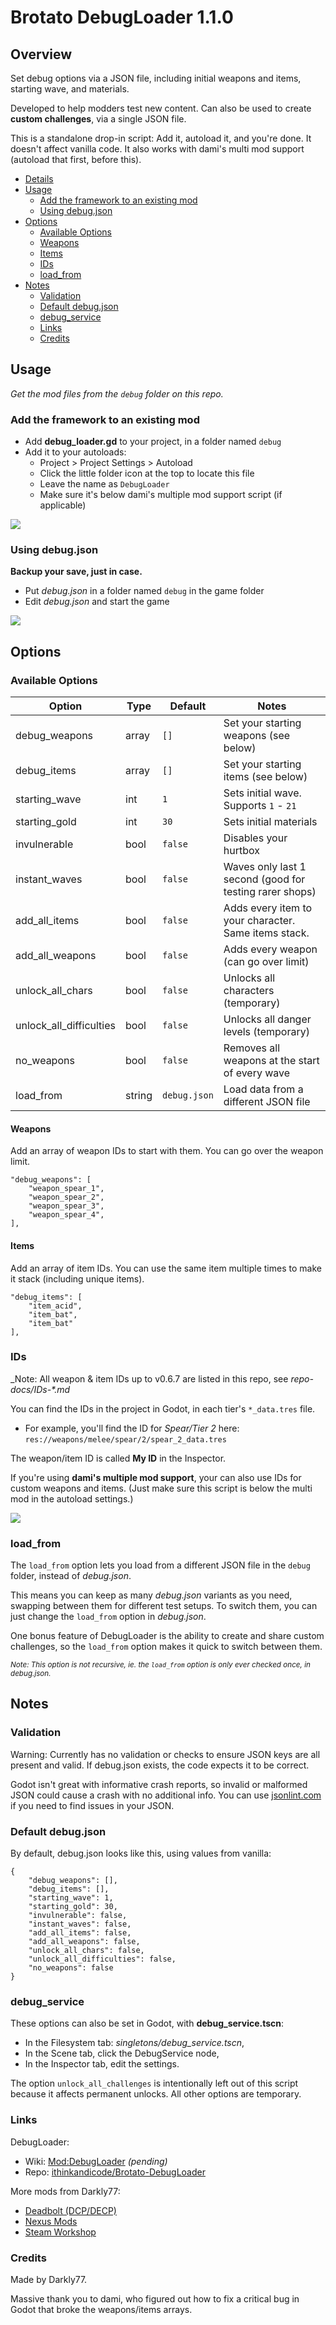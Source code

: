 # Brotato DebugLoader 1.1.0

## Overview

Set debug options via a JSON file, including initial weapons and items, starting wave, and materials.

Developed to help modders test new content. Can also be used to create **custom challenges**, via a single JSON file.

This is a standalone drop-in script: Add it, autoload it, and you're done. It doesn't affect vanilla code. It also works with dami's multi mod support (autoload that first, before this).

* [Details](#details)
* [Usage](#usage)
  * [Add the framework to an existing mod](#add-the-framework-to-an-existing-mod)
  * [Using debug.json](#using-debugjson)
* [Options](#options)
  * [Available Options](#available-options)
  * [Weapons](#weapons--items)
  * [Items](#items)
  * [IDs](#IDs)
  * [load_from](#load_from)
* [Notes](#notes)
  * [Validation](#validation)
  * [Default debug.json](#default-debugjson)
  * [debug_service](#debug_service)
  * [Links](#links)
  * [Credits](#credits)

## Usage

_Get the mod files from the `debug` folder on this repo._

### Add the framework to an existing mod

* Add **debug_loader.gd** to your project, in a folder named `debug`
* Add it to your autoloads:
  * Project > Project Settings > Autoload
  * Click the little folder icon at the top to locate this file
  * Leave the name as `DebugLoader`
  * Make sure it's below dami's multiple mod support script (if applicable)

![](_repo-media/autoload-crop.png)

### Using debug.json

**Backup your save, just in case.**

* Put *debug.json* in a folder named `debug` in the game folder
* Edit *debug.json* and start the game

![](_repo-media/json-example.png)


## Options

### Available Options

| Option                  | Type   | Default      | Notes                                   |
| ----------------------- | -----  | ------------ | --------------------------------------- |
| debug_weapons           | array  | `[]`         | Set your starting weapons (see below)   |
| debug_items             | array  | `[]`         | Set your starting items (see below)     |
| starting_wave           | int    | `1`          | Sets initial wave. Supports `1` - `21`  |
| starting_gold           | int    | `30`         | Sets initial materials                  |
| invulnerable            | bool   | `false`      | Disables your hurtbox                   |
| instant_waves           | bool   | `false`      | Waves only last 1 second (good for testing rarer shops) |
| add_all_items           | bool   | `false`      | Adds every item to your character. Same items stack. |
| add_all_weapons         | bool   | `false`      | Adds every weapon (can go over limit)   |
| unlock_all_chars        | bool   | `false`      | Unlocks all characters (temporary)      |
| unlock_all_difficulties | bool   | `false`      | Unlocks all danger levels (temporary)   |
| no_weapons              | bool   | `false`      | Removes all weapons at the start of every wave |
| load_from               | string | `debug.json` | Load data from a different JSON file    |

#### Weapons

Add an array of weapon IDs to start with them. You can go over the weapon limit.

	"debug_weapons": [
		"weapon_spear_1",
		"weapon_spear_2",
		"weapon_spear_3",
		"weapon_spear_4",
	],

#### Items

Add an array of item IDs. You can use the same item multiple times to make it stack (including unique items).

	"debug_items": [
		"item_acid",
		"item_bat",
		"item_bat"
	],

### IDs

_Note: All weapon & item IDs up to v0.6.7 are listed in this repo, see _repo-docs/IDs-*.md_

You can find the IDs in the project in Godot, in each tier's `*_data.tres` file.

- For example, you'll find the ID for *Spear/Tier 2* here: `res://weapons/melee/spear/2/spear_2_data.tres`

The weapon/item ID is called **My ID** in the Inspector.

If you're using **dami's multiple mod support**, your can also use IDs for custom weapons and items. (Just make sure this script is below the multi mod in the autoload settings.)

![](_repo-media/spear-id.png)

### load_from

The `load_from` option lets you load from a different JSON file in the `debug` folder, instead of *debug.json*.

This means you can keep as many *debug.json* variants as you need, swapping between them for different test setups. To switch them, you can just change the `load_from` option in *debug.json*.

One bonus feature of DebugLoader is the ability to create and share custom challenges, so the `load_from` option makes it quick to switch between them.

<small>*Note: This option is not recursive, ie. the `load_from` option is only ever checked once, in _debug.json_.*</small>


## Notes

### Validation

Warning: Currently has no validation or checks to ensure JSON keys are all present and valid. If debug.json exists, the code expects it to be correct.

Godot isn't great with informative crash reports, so invalid or malformed JSON could cause a crash with no additional info. You can use [jsonlint.com](https://jsonlint.com) if you need to find issues in your JSON.

### Default debug.json

By default, debug.json looks like this, using values from vanilla:

	{
		"debug_weapons": [],
		"debug_items": [],
		"starting_wave": 1,
		"starting_gold": 30,
		"invulnerable": false,
		"instant_waves": false,
		"add_all_items": false,
		"add_all_weapons": false,
		"unlock_all_chars": false,
		"unlock_all_difficulties": false,
		"no_weapons": false
	}

### debug_service

These options can also be set in Godot, with **debug_service.tscn**:

- In the Filesystem tab: *singletons/debug_service.tscn*,
- In the Scene tab, click the DebugService node,
- In the Inspector tab, edit the settings.

The option `unlock_all_challenges` is intentionally left out of this script because it affects permanent unlocks. All other options are temporary.

### Links

DebugLoader:

* Wiki: [Mod:DebugLoader](https://brotato.wiki.spellsandguns.com/Mod:DebugLoader) *(pending)*
* Repo: [ithinkandicode/Brotato-DebugLoader](https://github.com/ithinkandicode/Brotato-DebugLoader)

More mods from Darkly77:

- [Deadbolt (DCP/DECP)](https://deadbolt.codemuffin.com)
- [Nexus Mods](https://www.nexusmods.com/20minutestildawn/users/73115203?tab=user+files&BH=0)
- [Steam Workshop](https://steamcommunity.com/id/darkly77/myworkshopfiles/)


### Credits

Made by Darkly77.

Massive thank you to dami, who figured out how to fix a critical bug in Godot that broke the weapons/items arrays.
